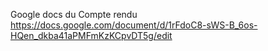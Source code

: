 Google docs du Compte rendu https://docs.google.com/document/d/1rFdoC8-sWS-B_6os-HQen_dkba41aPMFmKzKCpvDT5g/edit

